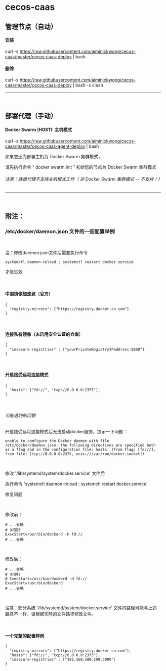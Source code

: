 # cecos-caas

## 管理节点（自动）

#### 安装

curl -s https://raw.githubusercontent.com/aiminickwong/cecos-caas/master/cecos-caas-deploy | bash

#### 删除

curl -s https://raw.githubusercontent.com/aiminickwong/cecos-caas/master/cecos-caas-deploy | bash -s clean

------

</br>

## 部署代理（手动）

#### Docker Swarm (HOST)  主机模式

curl -s https://raw.githubusercontent.com/aiminickwong/cecos-caas/master/cecos-caas-agent-deploy | bash

如果您还为部署主机为 Docker Swarm 集群模式，

请先执行命令 “ docker swarm init ” 初始您的节点为 Docker Swarm 集群模式

###### 注意：连接代理不支持主机模式工作（ 非 Docker Swarm 集群模式 -- 不支持！）

------

</br>

## 附注：

### /etc/docker/daemon.json 文件的一些配置举例

</br>

注：修改daemon.json文件后需要执行命令
```
systemctl daemon-reload ; systemctl restart docker.service
```
才能生效

</br>

#### 中国镜像加速源（官方）

```
{
  "registry-mirrors": ["https://registry.docker-cn.com"]
}
```

</br>

#### 连接私有镜像（未启用安全认证的仓库）

```
{
  "insecure-registries" : ["yourPrivateRegistryIPaddress:5000"]
}
```

</br>

#### 开启接受远程连接模式

```
{
  "hosts": ["fd://", "tcp://0.0.0.0:2375"],
}
```

</br>

###### 可能遇到的问题

开启接受远程连接模式后无法启动docker服务，提示一下问题：

```
unable to configure the Docker daemon with file /etc/docker/daemon.json: the following directives are specified both as a flag and in the configuration file: hosts: (from flag: [fd://], from file: [tcp://0.0.0.0:2375, unix:///var/run/docker.socket])
```

</br>

修改 '/lib/systemd/system/docker.service' 文件后

执行命令 'systemctl daemon-reload ; systemctl restart docker.service'

修复问题

</br>

修改前：
```
# ...省略
# 关键行
ExecStart=/usr/bin/dockerd -H fd://
# ...省略
```

</br>

修改后：
```
# ...省略
# 关键行
# ExecStart=/usr/bin/dockerd -H fd://
ExecStart=/usr/bin/dockerd
# ...省略
```

</br>

注意：部分系统 '/lib/systemd/system/docker.service' 文件的路径可能与上述路径不一样，请根据实际的文件路径修改文件。

</br>

#### 一个完整的配置样例

```
{
  "registry-mirrors": ["https://registry.docker-cn.com"],
  "hosts": ["fd://", "tcp://0.0.0.0:2375"],
  "insecure-registries" : ["192.168.100.100:5000"]
}
```
